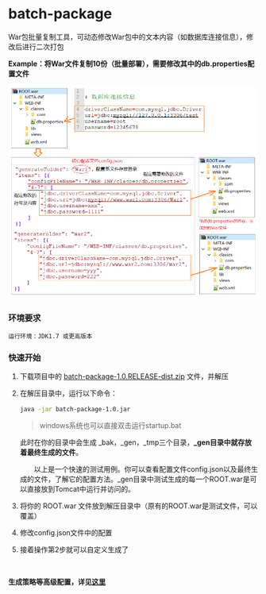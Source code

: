 # batch-package
War包批量复制工具，可动态修改War包中的文本内容（如数据库连接信息），修改后进行二次打包

**Example：将War文件复制10份（批量部署），需要修改其中的db.properties配置文件**

![简单的说明图](./batch-package.png)

### 环境要求

```
运行环境：JDK1.7 或更高版本
```

### 快速开始

1. 下载项目中的 [batch-package-1.0.RELEASE-dist.zip](https://raw.githubusercontent.com/hxulin/batch-package/master/batch-package-1.0.RELEASE-dist.zip) 文件，并解压

2. 在解压目录中，运行以下命令：

   ```bash
   java -jar batch-package-1.0.jar
   ```

   > windows系统也可以直接双击运行startup.bat

   此时在你的目录中会生成 \_bak，\_gen，\_tmp三个目录，**\_gen目录中就存放着最终生成的文件**。

   &emsp;&emsp;以上是一个快速的测试用例。你可以查看配置文件config.json以及最终生成的文件，了解它的配置方法。\_gen目录中测试生成的每一个ROOT.war是可以直接放到Tomcat中运行并访问的。

3. 将你的 ROOT.war 文件放到解压目录中（原有的ROOT.war是测试文件，可以覆盖）

4. 修改config.json文件中的配置

5. 接着操作第2步就可以自定义生成了

<br>

**生成策略等高级配置，详见[这里](https://huangxulin.cn/2018/11/25/batch-package/)**

